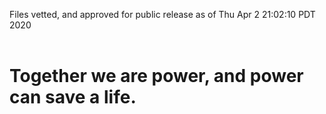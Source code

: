Files vetted, and approved for public release as of Thu Apr  2 21:02:10 PDT 2020<br><br><h1>Together we are power, and power can save a life.</h1>
